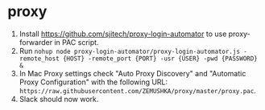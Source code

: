 # proxy

1. Install https://github.com/sjitech/proxy-login-automator to use proxy-forwarder in PAC script.
2. Run `nohup node proxy-login-automator/proxy-login-automator.js -remote_host {HOST} -remote_port {PORT} -usr {USER} -pwd {PASSWORD} &`
3. In Mac Proxy settings check "Auto Proxy Discovery" and "Automatic Proxy Configuration" with the following URL: `https://raw.githubusercontent.com/ZEMUSHKA/proxy/master/proxy.pac`.
4. Slack should now work.
